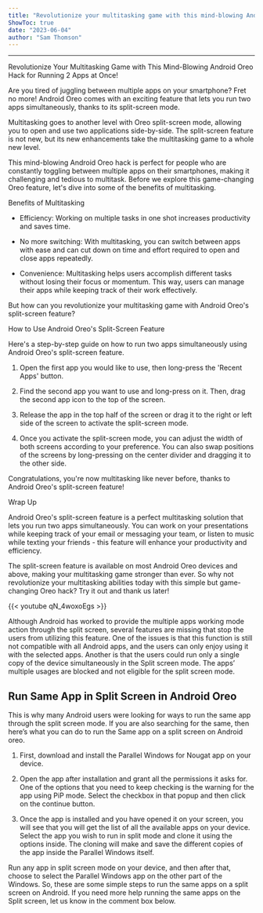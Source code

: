 ```yaml
---
title: "Revolutionize your multitasking game with this mind-blowing Android Oreo hack for running 2 apps at once!"
ShowToc: true 
date: "2023-06-04"
author: "Sam Thomson"
---
```

*****
Revolutionize Your Multitasking Game with This Mind-Blowing Android Oreo Hack for Running 2 Apps at Once!

Are you tired of juggling between multiple apps on your smartphone? Fret no more! Android Oreo comes with an exciting feature that lets you run two apps simultaneously, thanks to its split-screen mode.

Multitasking goes to another level with Oreo split-screen mode, allowing you to open and use two applications side-by-side. The split-screen feature is not new, but its new enhancements take the multitasking game to a whole new level.

This mind-blowing Android Oreo hack is perfect for people who are constantly toggling between multiple apps on their smartphones, making it challenging and tedious to multitask. Before we explore this game-changing Oreo feature, let's dive into some of the benefits of multitasking.

Benefits of Multitasking

- Efficiency: Working on multiple tasks in one shot increases productivity and saves time.

- No more switching: With multitasking, you can switch between apps with ease and can cut down on time and effort required to open and close apps repeatedly.

- Convenience: Multitasking helps users accomplish different tasks without losing their focus or momentum. This way, users can manage their apps while keeping track of their work effectively.

But how can you revolutionize your multitasking game with Android Oreo's split-screen feature?

How to Use Android Oreo's Split-Screen Feature

Here's a step-by-step guide on how to run two apps simultaneously using Android Oreo's split-screen feature.

1. Open the first app you would like to use, then long-press the 'Recent Apps' button.

2. Find the second app you want to use and long-press on it. Then, drag the second app icon to the top of the screen.

3. Release the app in the top half of the screen or drag it to the right or left side of the screen to activate the split-screen mode.

4. Once you activate the split-screen mode, you can adjust the width of both screens according to your preference. You can also swap positions of the screens by long-pressing on the center divider and dragging it to the other side.

Congratulations, you're now multitasking like never before, thanks to Android Oreo's split-screen feature!

Wrap Up

Android Oreo's split-screen feature is a perfect multitasking solution that lets you run two apps simultaneously. You can work on your presentations while keeping track of your email or messaging your team, or listen to music while texting your friends - this feature will enhance your productivity and efficiency.

The split-screen feature is available on most Android Oreo devices and above, making your multitasking game stronger than ever. So why not revolutionize your multitasking abilities today with this simple but game-changing Oreo hack? Try it out and thank us later!

{{< youtube qN_4woxoEgs >}} 



Although Android has worked to provide the multiple apps working mode action through the split screen, several features are missing that stop the users from utilizing this feature.
One of the issues is that this function is still not compatible with all Android apps, and the users can only enjoy using it with the selected apps. Another is that the users could run only a single copy of the device simultaneously in the Split screen mode. The apps’ multiple usages are blocked and not eligible for the split screen mode.

 
## Run Same App in Split Screen in Android Oreo


This is why many Android users were looking for ways to run the same app through the split screen mode. If you are also searching for the same, then here’s what you can do to run the Same app on a split screen on Android oreo.
1. First, download and install the Parallel Windows for Nougat app on your device.

2. Open the app after installation and grant all the permissions it asks for. One of the options that you need to keep checking is the warning for the app using PiP mode. Select the checkbox in that popup and then click on the continue button.

3. Once the app is installed and you have opened it on your screen, you will see that you will get the list of all the available apps on your device. Select the app you wish to run in split mode and clone it using the options inside. The cloning will make and save the different copies of the app inside the Parallel Windows itself.

Run any app in split screen mode on your device, and then after that, choose to select the Parallel Windows app on the other part of the Windows.
So, these are some simple steps to run the same apps on a split screen on Android. If you need more help running the same apps on the Split screen, let us know in the comment box below.





